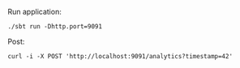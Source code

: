 Run application:
```
./sbt run -Dhttp.port=9091
```

Post:
```
curl -i -X POST 'http://localhost:9091/analytics?timestamp=42'
```
